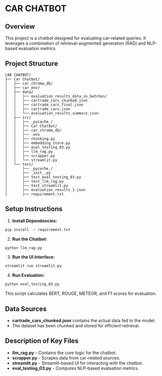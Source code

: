 
# CAR CHATBOT

## Overview
This project is a chatbot designed for evaluating car-related queries. It leverages a combination of retrieval-augmented generation (RAG) and NLP-based evaluation metrics.

## Project Structure

```
CAR CHATBOT/
├── Car Chatbot/
│   ├── car_chroma_db/
│   ├── car_env/
│   ├── data/
│   │   ├── evaluation_results_data_in_batches/
│   │   ├── cartrade_cars_chunked.json
│   │   ├── cartrade_cars_final.json
│   │   ├── cartrade_cars.json
│   │   └── evaluation_results_summary.json
│   ├── src/
│   │   ├── _pycache_/
│   │   ├── Car Chatbot/
│   │   ├── car_chroma_db/
│   │   ├── .env
│   │   ├── chunking.py
│   │   ├── embedding_store.py
│   │   ├── eval_testing_03.py
│   │   ├── llm_rag.py
│   │   ├── scrapper.py
│   │   └── streamlit.py
│   └── test/
│       ├── _pycache_/
│       ├── _init_.py
│       ├── test_eval_testing_03.py
│       ├── test_llm_rag.py
│       ├── test_streamlit.py
│       ├── evaluation_results_1.json
│       ├── requirement.txt
```

## Setup Instructions

1. **Install Dependencies:**
```bash
pip install -r requirement.txt
```

2. **Run the Chatbot:**
```bash
python llm_rag.py
```

3. **Run the UI Interface:**
```bash
streamlit run streamlit.py
```

4. **Run Evaluation:**
```bash
python eval_testing_03.py
```
This script calculates BERT, ROUGE, METEOR, and F1 scores for evaluation.

## Data Sources
- **cartrade_cars_chunked.json** contains the actual data fed to the model.
- The dataset has been chunked and stored for efficient retrieval.

## Description of Key Files
- **llm_rag.py** - Contains the core logic for the chatbot.
- **scrapper.py** - Scrapes data from car-related sources.
- **streamlit.py** - Streamlit-based UI for interacting with the chatbot.
- **eval_testing_03.py** - Computes NLP-based evaluation metrics.

